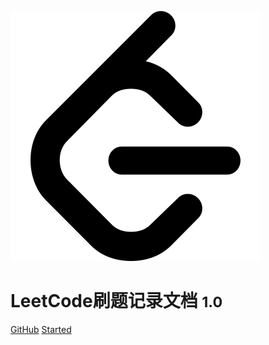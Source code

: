 ![logo](./icon.svg)

# LeetCode刷题记录文档 <small>1.0</small>

<!-- > 一个神奇的文档网站生成器。

- 简单、轻便 (压缩后 ~21kB)
- 无需生成 html 文件
- 众多主题 -->

[GitHub](https://github.com/zggsong/wiki)
[Started](#说明)